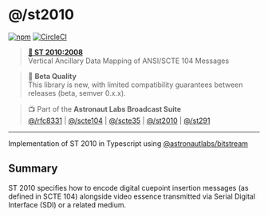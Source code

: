 # @/st2010

[![npm](https://img.shields.io/npm/v/@astronautlabs/st2010)](https://npmjs.com/package/@astronautlabs/st2010)
[![CircleCI](https://circleci.com/gh/astronautlabs/st2010.svg?style=svg)](https://circleci.com/gh/astronautlabs/st2010)

> **[📜 ST 2010:2008](https://ieeexplore.ieee.org/document/7291860)**  
> Vertical Ancillary Data Mapping of ANSI/SCTE 104 Messages

> 📝 **Beta Quality**  
> This library is new, with limited compatibility guarantees between 
> releases (beta, semver 0.x.x).

> 📺 Part of the **Astronaut Labs Broadcast Suite**  
> [@/rfc8331](https://github.com/astronautlabs/rfc8331) |
> [@/scte104](https://github.com/astronautlabs/scte104) | 
> [@/scte35](https://github.com/astronautlabs/scte35) | 
> [@/st2010](https://github.com/astronautlabs/st2010) | 
> [@/st291](https://github.com/astronautlabs/st291)

---

Implementation of ST 2010 in Typescript using [@astronautlabs/bitstream](https://github.com/astronautlabs/bitstream)

## Summary

ST 2010 specifies how to encode digital cuepoint insertion messages (as defined in SCTE 104) alongside video essence transmitted via Serial Digital Interface (SDI) or a related medium.